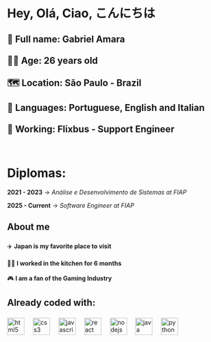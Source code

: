 <h1 align="left">Hey, Olá, Ciao, こんにちは</h1>

###

<h2>📛 Full name: Gabriel Amara <br><br> 🧙‍♂️ Age: 26 years old <br><br> 🗺️ Location: São Paulo - Brazil <br><br> 👅 Languages: Portuguese, English and Italian<br><br> 💼 Working: Flixbus - Support Engineer </h2>
<br>

<h1>Diplomas:</h1>
<p><b>2021 - 2023</b> -> <i>Análise e Desenvolvimento de Sistemas at FIAP</i></p>
<p><b>2025 - Current</b> -> <i>Software Engineer at FIAP</i></p>

###

<h2 align="left">About me</h2>

###

<p align="left">✈️ <b>Japan is my favorite place to visit</b> <br><br> 👨‍🍳 <b>I worked in the kitchen for 6 months</b><br><br> 🎮 <b>I am a fan of the Gaming Industry</b>  </p>

###

<h2 align="left">Already coded with:</h2>

###

<div align="left">
  <img src="https://cdn.jsdelivr.net/gh/devicons/devicon/icons/html5/html5-original.svg" height="40" alt="html5 logo"  />
  <img width="12" />
  <img src="https://cdn.jsdelivr.net/gh/devicons/devicon/icons/css3/css3-original.svg" height="40" alt="css3 logo"  />
  <img width="12" />
  <img src="https://cdn.jsdelivr.net/gh/devicons/devicon/icons/javascript/javascript-original.svg" height="40" alt="javascript logo"  />
  <img width="12" />
  <img src="https://cdn.jsdelivr.net/gh/devicons/devicon/icons/react/react-original.svg" height="40" alt="react logo"  />
  <img width="12" />
  <img src="https://cdn.jsdelivr.net/gh/devicons/devicon/icons/nodejs/nodejs-original.svg" height="40" alt="nodejs logo"  />
  <img width="12" />
  <img src="https://cdn.jsdelivr.net/gh/devicons/devicon/icons/java/java-original.svg" height="40" alt="java logo"  />
  <img width="12" />
  <img src="https://cdn.jsdelivr.net/gh/devicons/devicon/icons/python/python-original.svg" height="40" alt="python logo"  />
</div>

###
